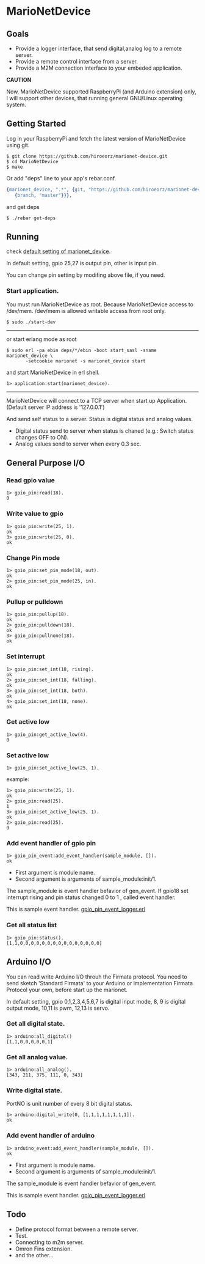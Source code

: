 # MarioNetDevice

## Goals

* Provide a logger interface, that send digital,analog log to a remote server.
* Provide a remote control interface from a server.
* Provide a M2M connection interface to your embeded application.

**CAUTION**

Now, MarioNetDevice supported RaspberryPi (and Arduino extension) only, I will support other devices, that running general GNU/Linux operating system. 

## Getting Started

Log in your RaspberryPi and fetch the latest version of MarioNetDevice using git.

```
$ git clone https://github.com/hiroeorz/marionet-device.git
$ cd MarioNetDevice
$ make
```

Or add "deps" line to your app's rebar.conf.

```erlang
{marionet_device, ".*", {git, "https://github.com/hiroeorz/marionet-device.git",
   {branch, "master"}}},

```

and get deps

```
$ ./rebar get-deps
```

## Running

check [default setting of marionet_device](blob/master/src/marionet-device.app.src).

In default setting, gpio 25,27 is output pin, other is input pin.

You can change pin setting by modifing above file, if you need.

### Start application.

You must run MarioNetDevice as root. Because MarioNetDevice access to /dev/mem. /dev/mem is allowed writable access from root only.

```
$ sudo ./start-dev
```
-------
or start erlang mode as root

```
$ sudo erl -pa ebin deps/*/ebin -boot start_sasl -sname marionet_device \
       -setcookie marionet -s marionet_device start
```
and start MarioNetDevice in erl shell.

```erl-sh
1> application:start(marionet_device).
```
-------

MarioNetDevice will connect to a TCP server when start up Application.
(Default server IP address is '127.0.0.1')

And send self status to a server. Status is digital status and analog values.

* Digital status send to server when status is chaned (e.g.: Switch status changes OFF to ON).
* Analog values send to server when every 0.3 sec.

## General Purpose I/O

### Read gpio value

```erl-sh
1> gpio_pin:read(18).
0
```

### Write value to gpio

```erl-sh
1> gpio_pin:write(25, 1).
ok
3> gpio_pin:write(25, 0).
ok
```    

### Change Pin mode

```erl-sh
1> gpio_pin:set_pin_mode(18, out).
ok
2> gpio_pin:set_pin_mode(25, in).
ok
```

### Pullup or pulldown

```erl-sh
1> gpio_pin:pullup(18).
ok
2> gpio_pin:pulldown(18).
ok
3> gpio_pin:pullnone(18).
ok
```

### Set interrupt
 
```erl-sh
1> gpio_pin:set_int(18, rising).
ok
2> gpio_pin:set_int(18, falling).
ok
3> gpio_pin:set_int(18, both).
ok
4> gpio_pin:set_int(18, none).
ok
```
### Get active low
 
```erl-sh
1> gpio_pin:get_active_low(4).
0
```

### Set active low

```erl-sh
1> gpio_pin:set_active_low(25, 1).
```

example:

```erl-sh
1> gpio_pin:write(25, 1).
ok
2> gpio_pin:read(25).
1
3> gpio_pin:set_active_low(25, 1).
ok
2> gpio_pin:read(25).
0
```

### Add event handler of gpio pin

```erl-sh
1> gpio_pin_event:add_event_handler(sample_module, []).
ok
```
* First argument is module name.
* Second argument is arguments of sample_module:init/1.

The sample_module is event handler befavior of gen_event.
If gpio18 set interrupt rising and pin status changed 0 to 1 , called event handler.

This is sample event handler.
[gpio_pin_event_logger.erl](blob/master/src/gpio_pin_event.erl)


### Get all status list

```erl-sh
1> gpio_pin:status().
[1,1,0,0,0,0,0,0,0,0,0,0,0,0,0,0,0]
```

## Arduino I/O

You can read write Arduino I/O throuh the Firmata protocol.
You need to send sketch 'Standard Firmata' to your Arduino or implementation Firmata Protocol your own, before start up the marionet.

In default setting, gpio 0,1,2,3,4,5,6,7 is digital input mode,
   8, 9 is digital output mode,
  10,11 is pwm,
  12,13 is servo.

### Get all digital state.

```erl-sh
1> arduino:all_digital()
[1,1,0,0,0,0,0,1]
```

### Get all analog value.

```erl-sh
1> arduino:all_analog().
[343, 211, 375, 111, 0, 343]
```

### Write digital state.

PortNO is unit number of every 8 bit digital status.

```erl-sh
1> arduino:digital_write(0, [1,1,1,1,1,1,1,1]).
ok
```

### Add event handler of arduino

```erl-sh
1> arduino_event:add_event_handler(sample_module, []).
ok
```

* First argument is module name.
* Second argument is arguments of sample_module:init/1.

The sample_module is event handler befavior of gen_event.

This is sample event handler.
[gpio_pin_event_logger.erl](blob/master/src/arduino_event_logger.erl)


## Todo

- Define protocol format between a remote server.
- Test.
- Connecting to m2m server.
- Omron Fins extension.
- and the other...
